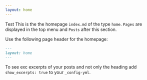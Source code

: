 ```yaml
---
layout: home
---
```

Test
This is the the homepage `index.md` of the type `home`. `Pages` are displayed in the top menu and `Posts` after this section.

Use the following page header for the homepage:

```markdown
---
layout: home
---
```

To see exc excerpts of your posts and not only the heading add `show_excerpts: true` to your `_config-yml`.
